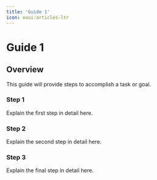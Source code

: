 ```yaml
---
title: 'Guide 1'
icon: ooui:articles-ltr
---
```

# Guide 1
## Overview

This guide will provide steps to accomplish a task or goal.

### Step 1

Explain the first step in detail here.

### Step 2

Explain the second step in detail here.

### Step 3

Explain the final step in detail here.
